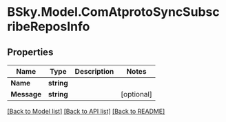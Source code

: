 # BSky.Model.ComAtprotoSyncSubscribeReposInfo

## Properties

Name | Type | Description | Notes
------------ | ------------- | ------------- | -------------
**Name** | **string** |  | 
**Message** | **string** |  | [optional] 

[[Back to Model list]](../README.md#documentation-for-models) [[Back to API list]](../README.md#documentation-for-api-endpoints) [[Back to README]](../README.md)

